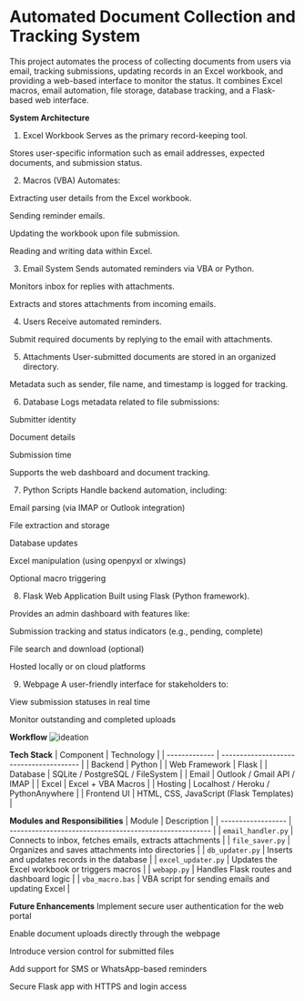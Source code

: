 #  Automated Document Collection and Tracking System
This project automates the process of collecting documents from users via email, tracking submissions, updating records in an Excel workbook, and providing a web-based interface to monitor the status. It combines Excel macros, email automation, file storage, database tracking, and a Flask-based web interface.

**System Architecture**
1. Excel Workbook
Serves as the primary record-keeping tool.

Stores user-specific information such as email addresses, expected documents, and submission status.

2. Macros (VBA)
Automates:

Extracting user details from the Excel workbook.

Sending reminder emails.

Updating the workbook upon file submission.

Reading and writing data within Excel.

3. Email System
Sends automated reminders via VBA or Python.

Monitors inbox for replies with attachments.

Extracts and stores attachments from incoming emails.

4. Users
Receive automated reminders.

Submit required documents by replying to the email with attachments.

5. Attachments
User-submitted documents are stored in an organized directory.

Metadata such as sender, file name, and timestamp is logged for tracking.

6. Database
Logs metadata related to file submissions:

Submitter identity

Document details

Submission time

Supports the web dashboard and document tracking.

7. Python Scripts
Handle backend automation, including:

Email parsing (via IMAP or Outlook integration)

File extraction and storage

Database updates

Excel manipulation (using openpyxl or xlwings)

Optional macro triggering

8. Flask Web Application
Built using Flask (Python framework).

Provides an admin dashboard with features like:

Submission tracking and status indicators (e.g., pending, complete)

File search and download (optional)

Hosted locally or on cloud platforms

9. Webpage
A user-friendly interface for stakeholders to:

View submission statuses in real time

Monitor outstanding and completed uploads

**Workflow**
![ideation](https://github.com/user-attachments/assets/fbf58db7-0665-4cf8-8f66-88037f2ca04b)




**Tech Stack**
| Component     | Technology                              |
| ------------- | --------------------------------------- |
| Backend       | Python                                  |
| Web Framework | Flask                                   |
| Database      | SQLite / PostgreSQL / FileSystem        |
| Email         | Outlook / Gmail API / IMAP              |
| Excel         | Excel + VBA Macros                      |
| Hosting       | Localhost / Heroku / PythonAnywhere     |
| Frontend UI   | HTML, CSS, JavaScript (Flask Templates) |


**Modules and Responsibilities**
| Module             | Description                                             |
| ------------------ | ------------------------------------------------------- |
| `email_handler.py` | Connects to inbox, fetches emails, extracts attachments |
| `file_saver.py`    | Organizes and saves attachments into directories        |
| `db_updater.py`    | Inserts and updates records in the database             |
| `excel_updater.py` | Updates the Excel workbook or triggers macros           |
| `webapp.py`        | Handles Flask routes and dashboard logic                |
| `vba_macro.bas`    | VBA script for sending emails and updating Excel        |

**Future Enhancements**
Implement secure user authentication for the web portal

Enable document uploads directly through the webpage

Introduce version control for submitted files

Add support for SMS or WhatsApp-based reminders

Secure Flask app with HTTPS and login access
